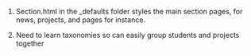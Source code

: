 

1. Section.html in the _defaults folder styles the main section pages, for news, projects, and pages for instance.

2. Need to learn taxonomies so can easily group students and projects together 
